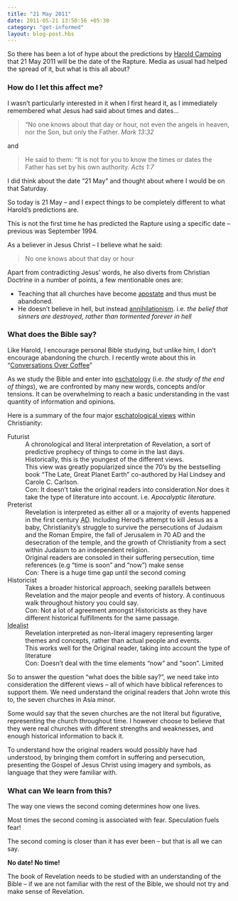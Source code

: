 ```yaml
---
title: "21 May 2011"
date: 2011-05-21 13:50:56 +05:30
category: "get-informed"
layout: blog-post.hbs
---
```

So there has been a lot of hype about the predictions by [Harold Camping](http://en.wikipedia.org/wiki/Harold_Camping) that 21 May 2011 will be the date of the Rapture. Media as usual had helped the spread of it, but what is this all about?


### How do I let this affect me?


I wasn’t particularly interested in it when I first heard it, as I immediately remembered what Jesus had said about times and dates…

>“No one knows about that day or hour, not even the angels in heaven, nor the Son, but only the Father.
><cite>Mark 13:32</cite>

and

>He said to them: “It is not for you to know the times or dates the Father has set by his own authority.
><cite>Acts 1:7</cite>



I did think about the date “21 May” and thought about where I would be on that Saturday.


So today is 21 May – and I expect things to be completely different to what Harold’s predictions are.


This is not the first time he has predicted the Rapture using a specific date – previous was September 1994.


As a believer in Jesus Christ – I believe what he said:

> No one knows about that day or hour


Apart from contradicting Jesus’ words, he also diverts from Christian Doctrine in a number of points, a few mentionable ones are:

- Teaching that all churches have become [apostate](http://en.wikipedia.org/wiki/Apostasy) and thus must be abandoned.
- He doesn’t believe in hell, but instead [annihilationism](http://en.wikipedia.org/wiki/Annihilationism). i.e. <dfn>the belief that sinners are destroyed, rather than tormented forever in hell</dfn>

### What does the Bible say?


Like Harold, I encourage personal Bible studying, but unlike him, I don’t encourage abandoning the church. I recently wrote about this in “[Conversations Over Coffee](/2011/conversations-over-coffee/)”


As we study the Bible and enter into [eschatology](http://en.wikipedia.org/wiki/Christian_eschatology) (i.e. <dfn>the study of the end of things</dfn>), we are confronted by many new words, concepts and/or tensions. It can be overwhelming to reach a basic understanding in the vast quantity of information and opinions.


Here is a summary of the four major [eschatological views](http://en.wikipedia.org/wiki/Christian_eschatology#Different_eschatological_views) within Christianity:
<dl>
<dt>Futurist</dt>
<dd>A chronological and literal interpretation of Revelation, a sort of predictive prophecy of things to come in the last days.</dd>
<dd>Historically, this is the youngest of the different views.</dd>
<dd>This view was greatly popularized since the 70’s by the bestselling book “The Late, Great Planet Earth” co-authored by Hal Lindsey and Carole C. Carlson.</dd>
<dd>Con: It doesn’t take the original readers into consideration.Nor does it take the type of literature into account. i.e. <dfn>Apocalyptic literature.</dfn></dd>
<dt>Preterist</dt>
<dd>Revelation is interpreted as either all or a majority of events happened in the first century <abbr title="Anno Domini">AD</abbr>. Including Herod’s attempt to kill Jesus as a baby, Christianity’s struggle to survive the persecutions of Judaism and the Roman Empire, the fall of Jerusalem in 70 AD and the desecration of the temple, and the growth of Christianity from a sect within Judaism to an independent religion.</dd>
<dd>Original readers are consoled in their suffering persecution, time references (e.g “time is soon” and “now”) make sense</dd>
<dd>Con: There is a huge time gap until the second coming</dd>
<dt>Historicist</dt>
<dd>Takes a broader historical approach, seeking parallels between Revelation and the major people and events of history. A continuous walk throughout history you could say.</dd>
<dd>Con: Not a lot of agreement amongst Historicists as they have different historical fulfillments for the same passage.</dd>
<dt><abbr title="Also called the Spiritual / Allegorical / Symbolic / Non-literal Approaches">Idealist</abbr></dt>
<dd>Revelation interpreted as non-literal imagery representing larger themes and concepts, rather than actual people and events.</dd>
<dd>This works well for the Original reader, taking into account the type of literature</dd>
<dd>Con: Doesn’t deal with the time elements “now” and “soon”. Limited </dd>
</dl>


So to answer the question “what does the bible say?”, we need take into consideration the different views – all of which have biblical references to support them. We need understand the original readers that John wrote this to, the seven churches in Asia minor.


Some would say that the seven churches are the not literal but figurative, representing the church throughout time. I however choose to believe that they were real churches with different strengths and weaknesses, and enough historical information to back it.


To understand how the original readers would possibly have had understood, by bringing them comfort in suffering and persecution, presenting the Gospel of Jesus Christ using imagery and symbols, as language that they were familiar with.


### What can We learn from this?


The way one views the second coming determines how one lives.


Most times the second coming is associated with fear. Speculation fuels fear!


The second coming is closer than it has ever been – but that is all we can say.

**No date! No time!**


The book of Revelation needs to be studied with an understanding of the Bible – if we are not familiar with the rest of the Bible, we should not try and make sense of Revelation.
